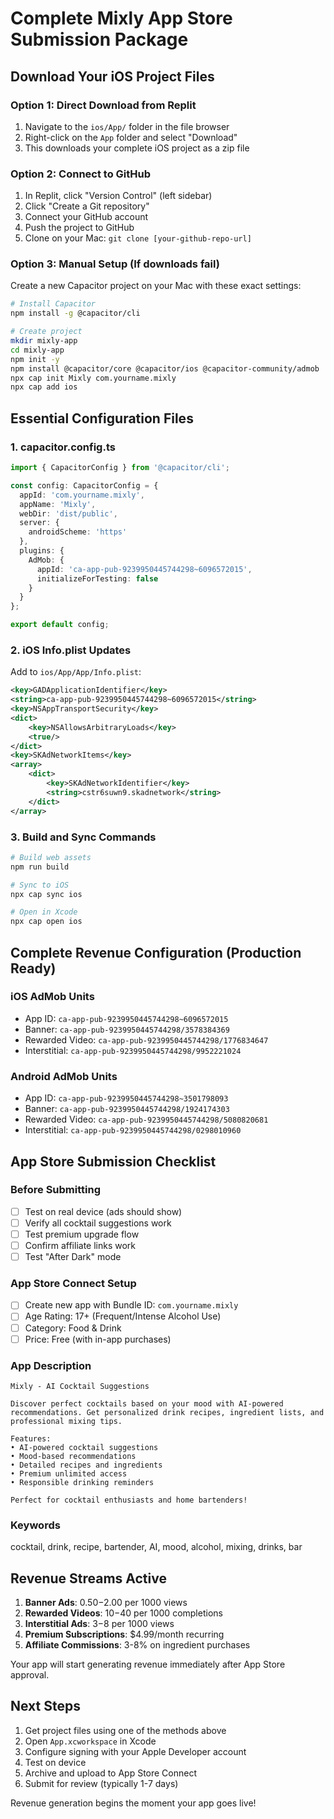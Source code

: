 # Complete Mixly App Store Submission Package

## Download Your iOS Project Files

### Option 1: Direct Download from Replit
1. Navigate to the `ios/App/` folder in the file browser
2. Right-click on the `App` folder and select "Download"
3. This downloads your complete iOS project as a zip file

### Option 2: Connect to GitHub
1. In Replit, click "Version Control" (left sidebar)
2. Click "Create a Git repository"
3. Connect your GitHub account
4. Push the project to GitHub
5. Clone on your Mac: `git clone [your-github-repo-url]`

### Option 3: Manual Setup (If downloads fail)
Create a new Capacitor project on your Mac with these exact settings:

```bash
# Install Capacitor
npm install -g @capacitor/cli

# Create project
mkdir mixly-app
cd mixly-app
npm init -y
npm install @capacitor/core @capacitor/ios @capacitor-community/admob
npx cap init Mixly com.yourname.mixly
npx cap add ios
```

## Essential Configuration Files

### 1. capacitor.config.ts
```typescript
import { CapacitorConfig } from '@capacitor/cli';

const config: CapacitorConfig = {
  appId: 'com.yourname.mixly',
  appName: 'Mixly',
  webDir: 'dist/public',
  server: {
    androidScheme: 'https'
  },
  plugins: {
    AdMob: {
      appId: 'ca-app-pub-9239950445744298~6096572015',
      initializeForTesting: false
    }
  }
};

export default config;
```

### 2. iOS Info.plist Updates
Add to `ios/App/App/Info.plist`:
```xml
<key>GADApplicationIdentifier</key>
<string>ca-app-pub-9239950445744298~6096572015</string>
<key>NSAppTransportSecurity</key>
<dict>
    <key>NSAllowsArbitraryLoads</key>
    <true/>
</dict>
<key>SKAdNetworkItems</key>
<array>
    <dict>
        <key>SKAdNetworkIdentifier</key>
        <string>cstr6suwn9.skadnetwork</string>
    </dict>
</array>
```

### 3. Build and Sync Commands
```bash
# Build web assets
npm run build

# Sync to iOS
npx cap sync ios

# Open in Xcode
npx cap open ios
```

## Complete Revenue Configuration (Production Ready)

### iOS AdMob Units
- App ID: `ca-app-pub-9239950445744298~6096572015`
- Banner: `ca-app-pub-9239950445744298/3578384369`
- Rewarded Video: `ca-app-pub-9239950445744298/1776834647`
- Interstitial: `ca-app-pub-9239950445744298/9952221024`

### Android AdMob Units
- App ID: `ca-app-pub-9239950445744298~3501798093`
- Banner: `ca-app-pub-9239950445744298/1924174303`
- Rewarded Video: `ca-app-pub-9239950445744298/5080820681`
- Interstitial: `ca-app-pub-9239950445744298/0298010960`

## App Store Submission Checklist

### Before Submitting
- [ ] Test on real device (ads should show)
- [ ] Verify all cocktail suggestions work
- [ ] Test premium upgrade flow
- [ ] Confirm affiliate links work
- [ ] Test "After Dark" mode

### App Store Connect Setup
- [ ] Create new app with Bundle ID: `com.yourname.mixly`
- [ ] Age Rating: 17+ (Frequent/Intense Alcohol Use)
- [ ] Category: Food & Drink
- [ ] Price: Free (with in-app purchases)

### App Description
```
Mixly - AI Cocktail Suggestions

Discover perfect cocktails based on your mood with AI-powered recommendations. Get personalized drink recipes, ingredient lists, and professional mixing tips.

Features:
• AI-powered cocktail suggestions
• Mood-based recommendations
• Detailed recipes and ingredients
• Premium unlimited access
• Responsible drinking reminders

Perfect for cocktail enthusiasts and home bartenders!
```

### Keywords
cocktail, drink, recipe, bartender, AI, mood, alcohol, mixing, drinks, bar

## Revenue Streams Active
1. **Banner Ads**: $0.50-$2.00 per 1000 views
2. **Rewarded Videos**: $10-$40 per 1000 completions
3. **Interstitial Ads**: $3-$8 per 1000 views
4. **Premium Subscriptions**: $4.99/month recurring
5. **Affiliate Commissions**: 3-8% on ingredient purchases

Your app will start generating revenue immediately after App Store approval.

## Next Steps
1. Get project files using one of the methods above
2. Open `App.xcworkspace` in Xcode
3. Configure signing with your Apple Developer account
4. Test on device
5. Archive and upload to App Store Connect
6. Submit for review (typically 1-7 days)

Revenue generation begins the moment your app goes live!